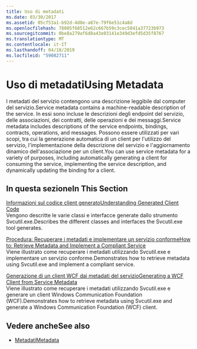 ```yaml
---
title: Uso di metadati
ms.date: 03/30/2017
ms.assetid: 05cf53a1-b92d-4d8e-a87e-79f6e51c4a8d
ms.openlocfilehash: 78005f68512e62c667b59c3cec5841a37723b973
ms.sourcegitcommit: 0be8a279af6d8a43e03141e349d3efd5d35f8767
ms.translationtype: MT
ms.contentlocale: it-IT
ms.lasthandoff: 04/18/2019
ms.locfileid: "59082711"
---
```

# <a name="using-metadata"></a><span data-ttu-id="a137a-102">Uso di metadati</span><span class="sxs-lookup"><span data-stu-id="a137a-102">Using Metadata</span></span>
<span data-ttu-id="a137a-103">I metadati del servizio contengono una descrizione leggibile dal computer del servizio.</span><span class="sxs-lookup"><span data-stu-id="a137a-103">Service metadata contains a machine-readable description of the service.</span></span> <span data-ttu-id="a137a-104">In essi sono incluse le descrizioni degli endpoint del servizio, delle associazioni, dei contratti, delle operazioni e dei messaggi.</span><span class="sxs-lookup"><span data-stu-id="a137a-104">Service metadata includes descriptions of the service endpoints, bindings, contracts, operations, and messages.</span></span> <span data-ttu-id="a137a-105">Possono essere utilizzati per vari scopi, tra cui la generazione automatica di un client per l'utilizzo del servizio, l'implementazione della descrizione del servizio e l'aggiornamento dinamico dell'associazione per un client.</span><span class="sxs-lookup"><span data-stu-id="a137a-105">You can use service metadata for a variety of purposes, including automatically generating a client for consuming the service, implementing the service description, and dynamically updating the binding for a client.</span></span>  
  
## <a name="in-this-section"></a><span data-ttu-id="a137a-106">In questa sezione</span><span class="sxs-lookup"><span data-stu-id="a137a-106">In This Section</span></span>  
 [<span data-ttu-id="a137a-107">Informazioni sul codice client generato</span><span class="sxs-lookup"><span data-stu-id="a137a-107">Understanding Generated Client Code</span></span>](../../../../docs/framework/wcf/feature-details/understanding-generated-client-code.md)  
 <span data-ttu-id="a137a-108">Vengono descritte le varie classi e interfacce generate dallo strumento Svcutil.exe.</span><span class="sxs-lookup"><span data-stu-id="a137a-108">Describes the different classes and interfaces the Svcutil.exe tool generates.</span></span>  
  
 [<span data-ttu-id="a137a-109">Procedura: Recuperare i metadati e implementare un servizio conforme</span><span class="sxs-lookup"><span data-stu-id="a137a-109">How to: Retrieve Metadata and Implement a Compliant Service</span></span>](../../../../docs/framework/wcf/feature-details/how-to-retrieve-metadata-and-implement-a-compliant-service.md)  
 <span data-ttu-id="a137a-110">Viene illustrato come recuperare i metadati utilizzando Svcutil.exe e implementare un servizio conforme.</span><span class="sxs-lookup"><span data-stu-id="a137a-110">Demonstrates how to retrieve metadata using Svcutil.exe and implement a compliant service.</span></span>  
  
 [<span data-ttu-id="a137a-111">Generazione di un client WCF dai metadati del servizio</span><span class="sxs-lookup"><span data-stu-id="a137a-111">Generating a WCF Client from Service Metadata</span></span>](../../../../docs/framework/wcf/feature-details/generating-a-wcf-client-from-service-metadata.md)  
 <span data-ttu-id="a137a-112">Viene illustrato come recuperare i metadati utilizzando Svcutil.exe e generare un client Windows Communication Foundation (WCF).</span><span class="sxs-lookup"><span data-stu-id="a137a-112">Demonstrates how to retrieve metadata using Svcutil.exe and generate a Windows Communication Foundation (WCF) client.</span></span>  
  
## <a name="see-also"></a><span data-ttu-id="a137a-113">Vedere anche</span><span class="sxs-lookup"><span data-stu-id="a137a-113">See also</span></span>

- [<span data-ttu-id="a137a-114">Metadati</span><span class="sxs-lookup"><span data-stu-id="a137a-114">Metadata</span></span>](../../../../docs/framework/wcf/feature-details/metadata.md)
